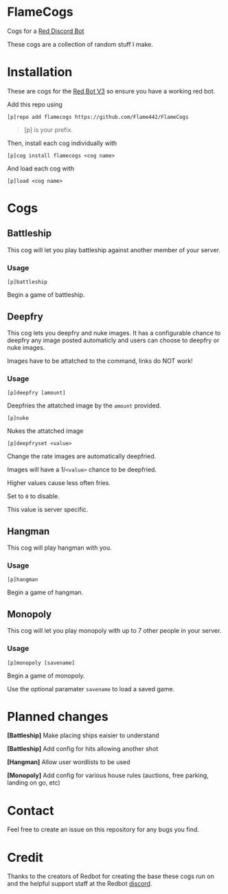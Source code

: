 # FlameCogs
Cogs for a [Red Discord Bot](https://github.com/Cog-Creators/Red-DiscordBot)

These cogs are a collection of random stuff I make.
# Installation
These are cogs for the [Red Bot V3](https://github.com/Cog-Creators/Red-DiscordBot/tree/V3/develop) so ensure you have a working red bot.

Add this repo using

`[p]repo add flamecogs https://github.com/Flame442/FlameCogs`    

>[p] is your prefix.

Then, install each cog individually with

`[p]cog install flamecogs <cog name>`

And load each cog with

`[p]load <cog name>`
# Cogs

## Battleship
This cog will let you play battleship against another member of your server.
### Usage
`[p]battleship`

Begin a game of battleship.
## Deepfry
This cog lets you deepfry and nuke images. It has a configurable chance to deepfry any image posted automaticly and users can choose to deepfry or nuke images. 

Images have to be attatched to the command, links do NOT work!
### Usage
`[p]deepfry [amount]`

Deepfries the attatched image by the `amount` provided.

`[p]nuke`

Nukes the attatched image

`[p]deepfryset <value>`

Change the rate images are automatically deepfried.

Images will have a 1/`<value>` chance to be deepfried.

Higher values cause less often fries.

Set to `0` to disable.

This value is server specific.

## Hangman
This cog will play hangman with you.
### Usage
`[p]hangman`

Begin a game of hangman.
## Monopoly
This cog will let you play monopoly with up to 7 other people in your server.
### Usage
`[p]monopoly [savename]`

Begin a game of monopoly. 

Use the optional paramater `savename` to load a saved game.
# Planned changes

**[Battleship]** Make placing ships eaisier to understand

**[Battleship]** Add config for hits allowing another shot

**[Hangman]** Allow user wordlists to be used

**[Monopoly]** Add config for various house rules (auctions, free parking, landing on go, etc)
# Contact
Feel free to create an issue on this repository for any bugs you find.
# Credit
Thanks to the creators of Redbot for creating the base these cogs run on and the helpful support staff at the Redbot [discord](https://discord.gg/red).

